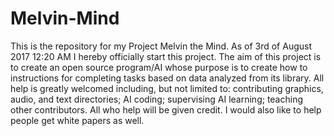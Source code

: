 # Melvin-Mind
This is the repository for my Project Melvin the Mind. As of 3rd of August 2017 12:20 AM I hereby officially start this project. The aim of this project is to create an open source program/AI whose purpose is to create how to instructions for completing tasks based on data analyzed from its library. All help is greatly welcomed including, but not limited to: contributing graphics, audio, and text directories; AI coding; supervising AI learning; teaching other contributors. All who help will be given credit. I would also like to help people get white papers as well. 
